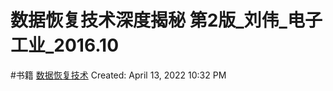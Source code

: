 # 数据恢复技术深度揭秘 第2版_刘伟_电子工业_2016.10
#书籍
[数据恢复技术](笔记本/已归档/电子数据取证及司法鉴%2082820/电子数据取证%2063994/数据恢复技术.md)
Created: April 13, 2022 10:32 PM
